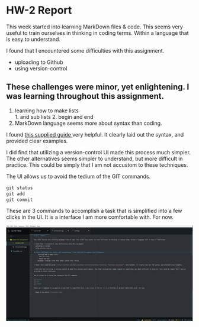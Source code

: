 # HW-2   Report

This week started into learning MarkDown files & code. This seems very useful to train ourselves in thinking in coding terms. Within a language that is easy to understand.

I found that I encountered some difficulties with this assignment.
* uploading to Github
* using version-control  

## These challenges were minor, yet enlightening. I was learning throughout this assignment.
  1. learning how to make lists  
    1. and sub lists
    2. begin and end
  2. MarkDown language seems more about syntax than coding.  

I found [this supplied guide ](https://github.com/adam-p/markdown-here/wiki/Markdown-Cheatsheet "Markdown-Cheatsheet") very helpful. It clearly laid out the syntax, and provided clear examples.

I did find that utilizing a version-control UI made this process much simpler. The other alternatives seems simpler to understand, but more difficult in practice. This could be simply that I am not accustom to these techniques.

The UI allows us to avoid the tedium of the GIT commands.
```
git status
git add
git commit
```
These are 3 commands to accomplish a task that is simplified into a few clicks in the UI. It is a interface I am more comfortable with. For now.

![Image of my editor](Screenshot.jpg)
